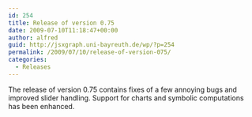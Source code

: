 ```yaml
---
id: 254
title: Release of version 0.75
date: 2009-07-10T11:18:47+00:00
author: alfred
guid: http://jsxgraph.uni-bayreuth.de/wp/?p=254
permalink: /2009/07/10/release-of-version-075/
categories:
  - Releases
---
```

The release of version 0.75 contains fixes of a few annoying bugs and improved slider handling. Support for charts and symbolic computations has been enhanced.